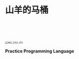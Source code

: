 #  山羊的马桶



<br><br><br>

<img src="https://i.loli.net/2020/06/06/wCmleOqzh4vPruE.jpg" alt="IMG_2552.JPG" style="zoom:50%;" />





**Practice  Programming  Language**

